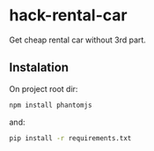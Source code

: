 # hack-rental-car
Get cheap rental car without 3rd part.


## Instalation

On project root dir:
```sh
npm install phantomjs
```

and:

```sh
pip install -r requirements.txt
```
